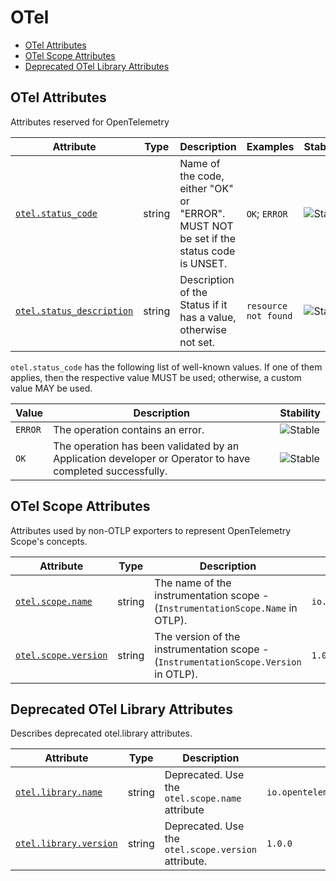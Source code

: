 <!--- Hugo front matter used to generate the website version of this page:
--->

<!-- NOTE: THIS FILE IS AUTOGENERATED. DO NOT EDIT BY HAND. -->
<!-- see templates/registry/markdown/attribute_namespace.md.j2 -->

# OTel

- [OTel Attributes](#otel-attributes)
- [OTel Scope Attributes](#otel-scope-attributes)
- [Deprecated OTel Library Attributes](#deprecated-otel-library-attributes)

## OTel Attributes

Attributes reserved for OpenTelemetry

| Attribute                                                                                         | Type   | Description                                                                            | Examples             | Stability                                                  |
| ------------------------------------------------------------------------------------------------- | ------ | -------------------------------------------------------------------------------------- | -------------------- | ---------------------------------------------------------- |
| <a id="`otel-status-code`" href="#`otel-status-code`">`otel.status_code`</a>                      | string | Name of the code, either "OK" or "ERROR". MUST NOT be set if the status code is UNSET. | `OK`; `ERROR`        | ![Stable](https://img.shields.io/badge/-stable-lightgreen) |
| <a id="`otel-status-description`" href="#`otel-status-description`">`otel.status_description`</a> | string | Description of the Status if it has a value, otherwise not set.                        | `resource not found` | ![Stable](https://img.shields.io/badge/-stable-lightgreen) |

`otel.status_code` has the following list of well-known values. If one of them applies, then the respective value MUST be used; otherwise, a custom value MAY be used.

| Value   | Description                                                                                              | Stability                                                  |
| ------- | -------------------------------------------------------------------------------------------------------- | ---------------------------------------------------------- |
| `ERROR` | The operation contains an error.                                                                         | ![Stable](https://img.shields.io/badge/-stable-lightgreen) |
| `OK`    | The operation has been validated by an Application developer or Operator to have completed successfully. | ![Stable](https://img.shields.io/badge/-stable-lightgreen) |

## OTel Scope Attributes

Attributes used by non-OTLP exporters to represent OpenTelemetry Scope's concepts.

| Attribute                                                                          | Type   | Description                                                                          | Examples                           | Stability                                                  |
| ---------------------------------------------------------------------------------- | ------ | ------------------------------------------------------------------------------------ | ---------------------------------- | ---------------------------------------------------------- |
| <a id="`otel-scope-name`" href="#`otel-scope-name`">`otel.scope.name`</a>          | string | The name of the instrumentation scope - (`InstrumentationScope.Name` in OTLP).       | `io.opentelemetry.contrib.mongodb` | ![Stable](https://img.shields.io/badge/-stable-lightgreen) |
| <a id="`otel-scope-version`" href="#`otel-scope-version`">`otel.scope.version`</a> | string | The version of the instrumentation scope - (`InstrumentationScope.Version` in OTLP). | `1.0.0`                            | ![Stable](https://img.shields.io/badge/-stable-lightgreen) |

## Deprecated OTel Library Attributes

Describes deprecated otel.library attributes.

| Attribute                                                                                | Type   | Description                                         | Examples                           | Stability                                                                                              |
| ---------------------------------------------------------------------------------------- | ------ | --------------------------------------------------- | ---------------------------------- | ------------------------------------------------------------------------------------------------------ |
| <a id="`otel-library-name`" href="#`otel-library-name`">`otel.library.name`</a>          | string | Deprecated. Use the `otel.scope.name` attribute     | `io.opentelemetry.contrib.mongodb` | ![Deprecated](https://img.shields.io/badge/-deprecated-red)<br>Use the `otel.scope.name` attribute.    |
| <a id="`otel-library-version`" href="#`otel-library-version`">`otel.library.version`</a> | string | Deprecated. Use the `otel.scope.version` attribute. | `1.0.0`                            | ![Deprecated](https://img.shields.io/badge/-deprecated-red)<br>Use the `otel.scope.version` attribute. |
